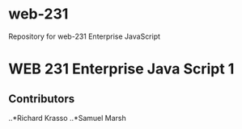 # web-231
Repository for web-231 Enterprise JavaScript

# WEB 231 Enterprise Java Script 1
## Contributors

..*Richard Krasso
..*Samuel Marsh

